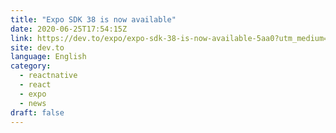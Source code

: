 ```yaml
---
title: "Expo SDK 38 is now available"
date: 2020-06-25T17:54:15Z
link: https://dev.to/expo/expo-sdk-38-is-now-available-5aa0?utm_medium=RSS&utm_source=news.12bit.vn
site: dev.to
language: English
category:
  - reactnative
  - react
  - expo
  - news
draft: false
---
```

